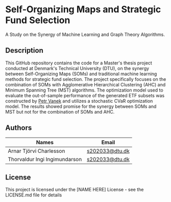 # Self-Organizing Maps and Strategic Fund Selection

A Study on the Synergy of Machine Learning and Graph Theory Algorithms. 

## Description

This GitHub repository contains the code for a Master's thesis project conducted at Denmark's Technical University (DTU), on the synergy between Self-Organizing Maps (SOMs) and traditional machine learning methods for strategic fund selection. The project specifically focuses on the combination of SOMs with Agglomerative Hierarchical Clustering (AHC) and Minimum Spanning Tree (MST) algorithms. The optimization model used to evaluate the out-of-sample performance of the generated ETF subsets was constructed by [Petr Vanek](https://github.com/VanekPetr) and utilizes a stochastic CVaR optimization model. The results showed promise for the synergy between SOMs and MST but not for the combination of SOMs and AHC.

## Authors


| **Names**                     | **Email**      |
|-------------------------------|----------------|
| Arnar Tjörvi Charlesson       | s202033@dtu.dk |
| Thorvaldur Ingi Ingimundarson | s202033@dtu.dk |

## License

This project is licensed under the [NAME HERE] License - see the LICENSE.md file for details